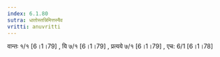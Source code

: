 ```yaml
---
index: 6.1.80
sutra: धातोस्तन्निमित्तस्यैव
vritti: anuvritti
---
```


वान्तः १/१ [6।1।79] , यि ७/१ [6।1।79] ,  प्रत्यये ७/१ [6।1।79] , एच: 6/1 [6।1।78]